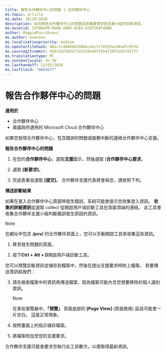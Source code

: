 ```yaml
---
title: 報告合作夥伴中心的問題 | 合作夥伴中心
ms.topic: article
ms.date: 10/29/2018
description: 如何報告合作夥伴中心的問題並收集要提供給支援小組的診斷資訊。
ms.assetid: 33FB8449-0A8B-48B4-8CB3-A297104F40B0
author: MaggiePucciEvans
ms.author: evansma
ms.localizationpriority: medium
ms.openlocfilehash: 46ac1cd60496338bbcdac7cf0258a2d4adfc9754
ms.sourcegitcommit: d3613d23bd177a53381ebf32b4f1075201f8f7f7
ms.translationtype: MT
ms.contentlocale: zh-TW
ms.lasthandoff: 12/05/2018
ms.locfileid: "8683677"
---
```

# <a name="report-problems-with-partner-center"></a>報告合作夥伴中心的問題

**適用於**

-  合作夥伴中心
-  美國政府適用的 Microsoft Cloud 合作夥伴中心


如果您發現合作夥伴中心，包含錯誤的問題或服務中斷的連絡合作夥伴中心支援。

**報告合作夥伴中心的問題**

1.  在您的**合作夥伴中心**，選取**支援**圖示，然後選取 [**合作夥伴中心要求**。

2.  選取 **\[新要求\]**。

3.  完成表單並選取 **\[提交\]**。 合作夥伴支援代表將會與您，請依照下列。

**傳送診斷結果**

如果在進入合作夥伴中心頁面時發生錯誤，系統可能會提示您收集登入資訊。 **收集的詳細資訊**從選取 collect 從開啟用戶端診斷工具在頁面頂端的連結。 此工具會收集合作夥伴支援小組判斷錯誤發生原因的資訊。 

>[!NOTE]
>在網址中包含 **/pcv/** 的合作夥伴頁面上，您可以手動開啟工具來收集這些資訊。

1.  移至發生問題的頁面。

2.  按下**Ctrl + Alt + D**開啟用戶端診斷工具。

您可以預覽診斷資訊並儲存到檔案中，然後在提出支援要求時附上檔案。 若要傳送資訊給我們︰

3.  請先檢查檔案中的資訊再傳送檔案，因為檔案可能內含您想要移除的個人識別資訊。 

    >[!NOTE]
    >在某些瀏覽器中，**「預覽」** 頁面底部的 **\[Page View\]** (頁面檢視) 區段可能會一片空白。 這是正常現象。

4.  按照畫面上的指示儲存檔案。

5.  將檔案附加至您的支援要求。

合作夥伴支援可能會要求您執行此工具數次，以便取得最新資訊。

